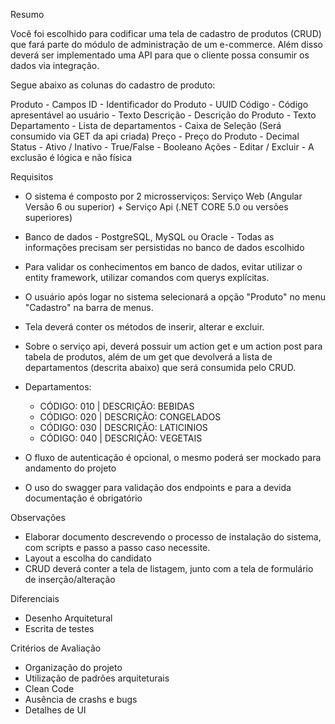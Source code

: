 Resumo

Você foi escolhido para codificar uma tela de cadastro de produtos (CRUD) que fará parte do módulo de administração de um e-commerce.
Além disso deverá ser implementado uma API para que o cliente possa consumir os dados via integração.

Segue abaixo as colunas do cadastro de produto:

Produto - Campos
ID - Identificador do Produto - UUID
Código - Código apresentável ao usuário - Texto
Descrição - Descrição do Produto - Texto
Departamento - Lista de departamentos - Caixa de Seleção (Será consumido via GET da api criada)
Preço - Preço do Produto - Decimal
Status - Ativo / Inativo - True/False - Booleano
Ações - Editar / Excluir - A exclusão é lógica e não física

Requisitos

- O sistema é composto por 2 microsserviços: Serviço Web (Angular Versão 6 ou superior) + Serviço Api (.NET CORE 5.0 ou versões superiores)
- Banco de dados - PostgreSQL, MySQL ou Oracle - Todas as informações precisam ser persistidas no banco de dados escolhido
- Para validar os conhecimentos em banco de dados, evitar utilizar o entity framework, utilizar comandos com querys explícitas.
- O usuário após logar no sistema selecionará a opção "Produto" no menu "Cadastro" na barra de menus.
- Tela deverá conter os métodos de inserir, alterar e excluir.
- Sobre o serviço api, deverá possuir um action get e um action post para tabela de produtos, além de um get que devolverá a lista de departamentos (descrita abaixo) que será consumida pelo CRUD.
- Departamentos:
	* CÓDIGO: 010 | DESCRIÇÃO: BEBIDAS
	* CÓDIGO: 020 | DESCRIÇÃO: CONGELADOS
	* CÓDIGO: 030 | DESCRIÇÃO: LATICINIOS
	* CÓDIGO: 040 | DESCRIÇÃO: VEGETAIS
	
- O fluxo de autenticação é opcional, o mesmo poderá ser mockado para andamento do projeto
- O uso do swagger para validação dos endpoints e para a devida documentação é obrigatório

Observações

- Elaborar documento descrevendo o processo de instalação do sistema, com scripts e passo a passo caso necessite.
- Layout a escolha do candidato
- CRUD deverá conter a tela de listagem, junto com a tela de formulário de inserção/alteração

Diferenciais

- Desenho Arquitetural
- Escrita de testes

Critérios de Avaliação

- Organização do projeto
- Utilização de padrões arquiteturais
- Clean Code
- Ausência de crashs e bugs
- Detalhes de UI
